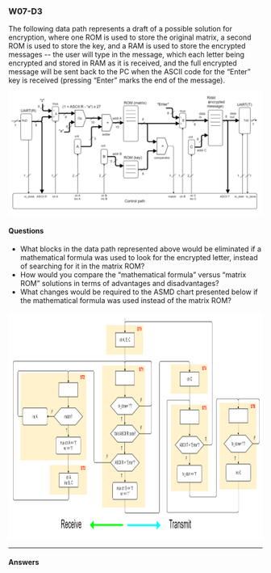 ### W07-D3 

The following data path represents a draft of a possible solution for encryption, where one ROM is used to store the original matrix, a second ROM is used to store the key, and a RAM is used to store the encrypted messages -- the user will type in the message, which each letter being encrypted and stored in RAM as it is received, and the full encrypted message will be sent back to the PC when the ASCII code for the “Enter” key is received (pressing “Enter” marks the end of the message).

<img src="/Resources/images/w7d3_fsmd.png" width="720"/>

#### Questions 

* What blocks in the data path represented above would be eliminated if a mathematical formula was used to look for the encrypted letter, instead of searching for it in the matrix ROM?
* How would you compare the “mathematical formula” versus “matrix ROM” solutions in terms of advantages and disadvantages?
* What changes would be required to the ASMD chart presented below if the mathematical formula was used instead of the matrix ROM?

<img src="/Resources/images/w7d3_asmd.png" height="450"/>

---

#### Answers
